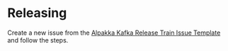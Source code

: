 # Releasing

Create a new issue from the [Alpakka Kafka Release Train Issue Template](docs/release-train-issue-template.md) and follow the steps.
